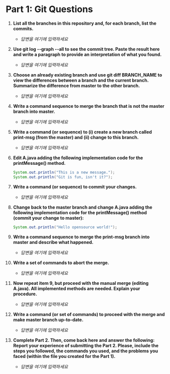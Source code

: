 # Part 1: Git Questions

1. **List all the branches in this repository and, for each branch, list the commits.**
    - _답변을 여기에 입력하세요_

2. **Use git log --graph --all to see the commit tree. Paste the result here and write a paragraph to provide an interpretation of what you found.**
    - _답변을 여기에 입력하세요_

3. **Choose an already existing branch and use git diff BRANCH_NAME to view the differences between a branch and the current branch. Summarize the difference from master to the other branch.**
    - _답변을 여기에 입력하세요_

4. **Write a command sequence to merge the branch that is not the master branch into master.**
    - _답변을 여기에 입력하세요_

5. **Write a command (or sequence) to (i) create a new branch called print-msg (from the master) and (ii) change to this branch.**
    - _답변을 여기에 입력하세요_

6. **Edit A.java adding the following implementation code for the printMessage() method.**
    ```java
    System.out.println("This is a new message.");
    System.out.println("Git is fun, isn't it?");
    ```

7. **Write a command (or sequence) to commit your changes.**
    - _답변을 여기에 입력하세요_

8. **Change back to the master branch and change A.java adding the following implementation code for the printMessage() method (commit your change to master):**
    ```java
    System.out.println("Hello opensource world!");
    ```

9. **Write a command sequence to merge the print-msg branch into master and describe what happened.**
    - _답변을 여기에 입력하세요_

10. **Write a set of commands to abort the merge.**
    - _답변을 여기에 입력하세요_

11. **Now repeat item 9, but proceed with the manual merge (editing A.java). All implemented methods are needed. Explain your procedure.**
    - _답변을 여기에 입력하세요_

12. **Write a command (or set of commands) to proceed with the merge and make master branch up-to-date.**
    - _답변을 여기에 입력하세요_

13. **Complete Part 2. Then, come back here and answer the following: Report your experience of submitting the Part 2. Please, include the steps you followed, the commands you used, and the problems you faced (within the file you created for the Part 1).**
    - _답변을 여기에 입력하세요_

